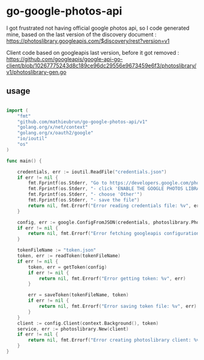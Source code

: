 # go-google-photos-api

I got frustrated not having official google photos api, so I code generated mine, based on the last version of the discovery document : https://photoslibrary.googleapis.com/$discovery/rest?version=v1

Client code based on googleapis last version, before it got removed : https://github.com/googleapis/google-api-go-client/blob/10267775243d8c189ce96dc29556e9673459e6f3/photoslibrary/v1/photoslibrary-gen.go

## usage

```` go

import (
	"fmt"
	"github.com/mathieubrun/go-google-photos-api/v1"
	"golang.org/x/net/context"
	"golang.org/x/oauth2/google"
	"io/ioutil"
	"os"
)

func main() {

    credentials, err := ioutil.ReadFile("credentials.json")
    if err != nil {
        fmt.Fprintf(os.Stderr, "Go to https://developers.google.com/photos/library/guides/get-started")
        fmt.Fprintf(os.Stderr, "- click 'ENABLE THE GOOGLE PHOTOS LIBRARY API'")
        fmt.Fprintf(os.Stderr, "- choose 'Other'")
        fmt.Fprintf(os.Stderr, "- save the file")
        return nil, fmt.Errorf("Error reading credentials file: %v", err)
    }

    config, err := google.ConfigFromJSON(credentials, photoslibrary.PhotoslibraryReadonlyScope)
    if err != nil {
        return nil, fmt.Errorf("Error fetching googleapis configuration: %v", err)
    }

    tokenFileName := "token.json"
    token, err := readToken(tokenFileName)
    if err != nil {
        token, err = getToken(config)
        if err != nil {
            return nil, fmt.Errorf("Error getting token: %v", err)
        }

        err = saveToken(tokenFileName, token)
        if err != nil {
            return nil, fmt.Errorf("Error saving token file: %v", err)
        }
    }
    client := config.Client(context.Background(), token)
    service, err := photoslibrary.New(client)
    if err != nil {
        return nil, fmt.Errorf("Error creating photoslibrary client: %v", err)
    }
}
````
